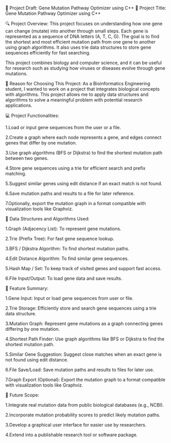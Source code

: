 📄 Project Draft: Gene Mutation Pathway Optimizer using C++
🔷 Project Title:
Gene Mutation Pathway Optimizer using C++

🔍 Project Overview:
This project focuses on understanding how one gene can change (mutate) into another through small steps. Each gene is represented as a sequence of DNA letters (A, T, C, G). The goal is to find the shortest and most efficient mutation path from one gene to another using graph algorithms. It also uses trie data structures to store gene sequences efficiently for fast searching.

This project combines biology and computer science, and it can be useful for research such as studying how viruses or diseases evolve through gene mutations.

🧠 Reason for Choosing This Project:
As a Bioinformatics Engineering student, I wanted to work on a project that integrates biological concepts with algorithms. This project allows me to apply data structures and algorithms to solve a meaningful problem with potential research applications.

💻 Project Functionalities:

1.Load or input gene sequences from the user or a file.

2.Create a graph where each node represents a gene, and edges connect genes that differ by one mutation.

3.Use graph algorithms (BFS or Dijkstra) to find the shortest mutation path between two genes.

4.Store gene sequences using a trie for efficient search and prefix matching.

5.Suggest similar genes using edit distance if an exact match is not found.

6.Save mutation paths and results to a file for later reference.

7.Optionally, export the mutation graph in a format compatible with visualization tools like Graphviz.

🧩 Data Structures and Algorithms Used:

1.Graph (Adjacency List): To represent gene mutations.

2.Trie (Prefix Tree): For fast gene sequence lookup.

3.BFS / Dijkstra Algorithm: To find shortest mutation paths.

4.Edit Distance Algorithm: To find similar gene sequences.

5.Hash Map / Set: To keep track of visited genes and support fast access.

6.File Input/Output: To load gene data and save results.

🌱 Feature Summary:

1.Gene Input: Input or load gene sequences from user or file.

2.Trie Storage: Efficiently store and search gene sequences using a trie data structure.

3.Mutation Graph: Represent gene mutations as a graph connecting genes differing by one mutation.

4.Shortest Path Finder: Use graph algorithms like BFS or Dijkstra to find the shortest mutation path.

5.Similar Gene Suggestion: Suggest close matches when an exact gene is not found using edit distance.

6.File Save/Load: Save mutation paths and results to files for later use.

7.Graph Export (Optional): Export the mutation graph to a format compatible with visualization tools like Graphviz.

🔮 Future Scope:

1.Integrate real mutation data from public biological databases (e.g., NCBI).

2.Incorporate mutation probability scores to predict likely mutation paths.

3.Develop a graphical user interface for easier use by researchers.

4.Extend into a publishable research tool or software package.

